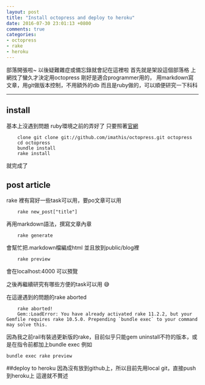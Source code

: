 ```yaml
---
layout: post
title: "Install octopress and deploy to heroku"
date: 2016-07-30 23:01:13 +0800
comments: true
categories:
- octopress
- rake
- heroku
---
```

部落開張啦~
以後疑難雜症或備忘錄就會記在這裡啦
首先就是架設這個部落格
上網找了蠻久才決定用octopress
剛好是適合programmer用的，
用markdown寫文章，用git做版本控制，不用額外的db
而且是ruby做的，可以順便研究一下科科
<!--more-->

---
## install
基本上沒遇到問題
ruby環境之前的弄好了
只要照著[官網](http://octopress.org/docs/setup/)

        clone git clone git://github.com/imathis/octopress.git octopress
        cd octopress
        bundle install
        rake install
就完成了
## post article
rake 裡有寫好一些task可以用，要po文章可以用

		rake new_post["title"]
再用markdown語法，撰寫文章內章

		rake generate
會幫忙把.markdown檔編成html
並且放到public/blog裡

		rake preview
會在localhost:4000 可以預覽

之後再繼續研究有哪些方便的task可以用 😅

在這邊遇到的問題的rake aborted

		rake aborted!
		Gem::LoadError: You have already activated rake 11.2.2, but your Gemfile requires rake 10.5.0. Prepending `bundle exec` to your command may solve this.
因為我之前rail有裝過更新版的rake，目前似乎只能gem uninstall不符的版本，或是在指令前都加上bundle exec
例如

    bundle exec rake preview
##deploy to heroku
因為沒有放到github上，所以目前先用local git，直接push 到heroku上
這邊就不贅述


